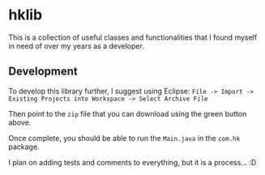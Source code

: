 # hklib
This is a collection of useful classes and functionalities that I found myself in need of over my years as a developer.

## Development

To develop this library further, I suggest using Eclipse: `File -> Import -> Existing Projects into Workspace -> Select Archive File`

Then point to the `zip` file that you can download using the green button above.

Once complete, you should be able to run the `Main.java` in the `com.hk` package.

I plan on adding tests and comments to everything, but it is a process... :D